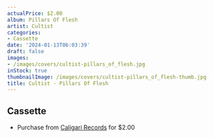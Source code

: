 ```yaml
---
actualPrice: $2.00
album: Pillars Of Flesh
artist: Cultist
categories:
- Cassette
date: '2024-01-13T06:03:39'
draft: false
images:
- /images/covers/cultist-pillars_of_flesh.jpg
inStock: true
thumbnailImage: /images/covers/cultist-pillars_of_flesh-thumb.jpg
title: Cultist - Pillars Of Flesh
---
```


## Cassette
* Purchase from [Caligari Records](https://caligarirecords.storenvy.com/products/25344015-cultist-pillars-of-flesh) for $2.00
